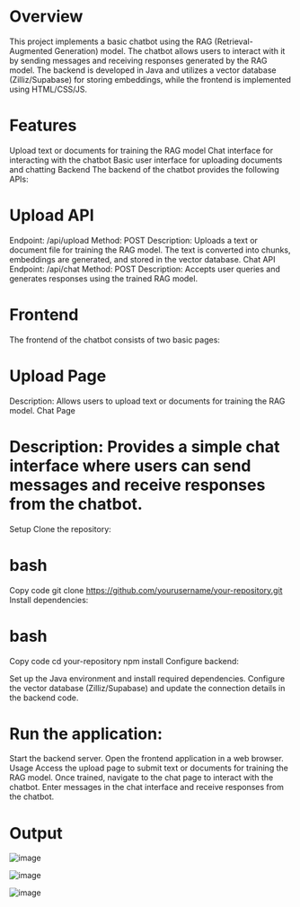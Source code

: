 # Overview
This project implements a basic chatbot using the RAG (Retrieval-Augmented Generation) model. The chatbot allows users to interact with it by sending messages and receiving responses generated by the RAG model. The backend is developed in Java and utilizes a vector database (Zilliz/Supabase) for storing embeddings, while the frontend is implemented using HTML/CSS/JS.

# Features
Upload text or documents for training the RAG model
Chat interface for interacting with the chatbot
Basic user interface for uploading documents and chatting
Backend
The backend of the chatbot provides the following APIs:

# Upload API
Endpoint: /api/upload
Method: POST
Description: Uploads a text or document file for training the RAG model. The text is converted into chunks, embeddings are generated, and stored in the vector database.
Chat API
Endpoint: /api/chat
Method: POST
Description: Accepts user queries and generates responses using the trained RAG model.
# Frontend
The frontend of the chatbot consists of two basic pages:

# Upload Page
Description: Allows users to upload text or documents for training the RAG model.
Chat Page
# Description: Provides a simple chat interface where users can send messages and receive responses from the chatbot.
Setup
Clone the repository:

# bash
Copy code
git clone https://github.com/yourusername/your-repository.git
Install dependencies:

# bash
Copy code
cd your-repository
npm install
Configure backend:

Set up the Java environment and install required dependencies.
Configure the vector database (Zilliz/Supabase) and update the connection details in the backend code.
# Run the application:

Start the backend server.
Open the frontend application in a web browser.
Usage
Access the upload page to submit text or documents for training the RAG model.
Once trained, navigate to the chat page to interact with the chatbot.
Enter messages in the chat interface and receive responses from the chatbot.

# Output

![image](https://github.com/koyyana/sunbase-task/assets/142420975/bd1b1563-44dc-41d3-b3e1-f1c7494f849c)

![image](https://github.com/koyyana/sunbase-task/assets/142420975/19d5cd89-0fab-4518-89cd-e05a03776e1d)

![image](https://github.com/koyyana/sunbase-task/assets/142420975/ad5a128e-ed13-4cb6-a05a-e9c4caa6e996)


